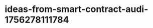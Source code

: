 # ideas-from-smart-contract-audi-1756278111784
```json [ { "title": "AI-Powered Smart Contract Validator", "description": "أداة تستخدم الذكاء الاصطناعي للتحقق من صحة العقود الذكية والتأكد من توافقها مع المعايير القانونية والتقنية.", "mvp_plan": "تطوير نموذج أولي يقوم بتحليل العقود الذكية باستخدام خوارزميات التعلم الآلي لتحديد الأخطاء الشائعة والتوصيات. استخدام مكتبات مفتوحة المصدر لتحليل الك...
